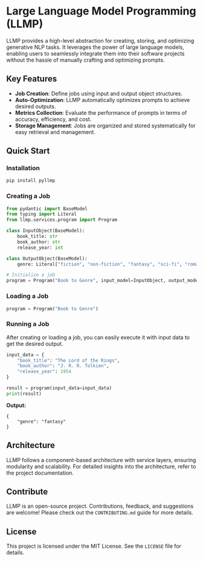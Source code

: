 # Large Language Model Programming (LLMP)

LLMP provides a high-level abstraction for creating, storing, and optimizing generative NLP tasks. It leverages the power of large language models, enabling users to seamlessly integrate them into their software projects without the hassle of manually crafting and optimizing prompts.

## Key Features

- **Job Creation**: Define jobs using input and output object structures.
- **Auto-Optimization**: LLMP automatically optimizes prompts to achieve desired outputs.
- **Metrics Collection**: Evaluate the performance of prompts in terms of accuracy, efficiency, and cost.
- **Storage Management**: Jobs are organized and stored systematically for easy retrieval and management.

## Quick Start

### Installation
```bash
pip install pyllmp
```

### Creating a Job

```python
from pydantic import BaseModel
from typing import Literal
from llmp.services.program import Program

class InputObject(BaseModel):
    book_title: str
    book_author: str
    release_year: int

class OutputObject(BaseModel):
    genre: Literal["fiction", "non-fiction", "fantasy", "sci-fi", "romance", "thriller", "horror", "other"]

# Initialize a job
program = Program("Book to Genre", input_model=InputObject, output_model=OutputObject)
```

### Loading a Job

```python
program = Program("Book to Genre")
```

### Running a Job

After creating or loading a job, you can easily execute it with input data to get the desired output.

```python
input_data = {
    "book_title": "The Lord of the Rings",
    "book_author": "J. R. R. Tolkien",
    "release_year": 1954
}

result = program(input_data=input_data)
print(result)
```

**Output:**

```
{
    "genre": "fantasy"
}
```

## Architecture

LLMP follows a component-based architecture with service layers, ensuring modularity and scalability. For detailed insights into the architecture, refer to the project documentation.

## Contribute

LLMP is an open-source project. Contributions, feedback, and suggestions are welcome! Please check out the `CONTRIBUTING.md` guide for more details.

## License

This project is licensed under the MIT License. See the `LICENSE` file for details.